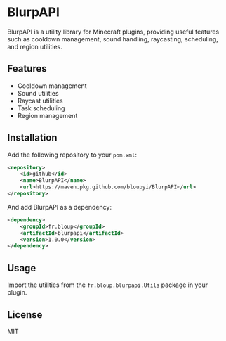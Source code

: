 # BlurpAPI

BlurpAPI is a utility library for Minecraft plugins, providing useful features such as cooldown management, sound handling, raycasting, scheduling, and region utilities.

## Features
- Cooldown management
- Sound utilities
- Raycast utilities
- Task scheduling
- Region management

## Installation
Add the following repository to your `pom.xml`:

```xml
<repository>
    <id>github</id>
    <name>BlurpAPI</name>
    <url>https://maven.pkg.github.com/bloupyi/BlurpAPI</url>
</repository>
```

And add BlurpAPI as a dependency:

```xml
<dependency>
    <groupId>fr.bloup</groupId>
    <artifactId>blurpapi</artifactId>
    <version>1.0.0</version>
</dependency>
```

## Usage
Import the utilities from the `fr.bloup.blurpapi.Utils` package in your plugin.

## License
MIT